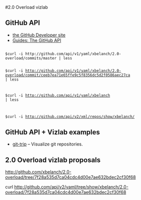 #2.0 Overload vizlab


## GitHub API

* [the GitHub Developer site](http://develop.github.com/)
* [Guides: The GitHub API](http://github.com/guides/the-github-api)

<code>
$curl -i http://github.com/api/v1/yaml/xbelanch/2.0-overload/commits/master | less

$curl -i http://github.com/api/v1/yaml/xbelanch/2.0-overload/commit/ceeb7ea71e65ffe9c5f8356dc5d2f0586aec27ca | less

$curl -i http://github.com/api/v1/yaml/xbelanch | less


$curl -i http://github.com/api/v2/xml/repos/show/xbelanch/
</code>


## GitHub API + Vizlab examples

* [git-trip](http://github.com/Oshuma/git-trip/tree) – Visualize git repositories.


## 2.0 Overload vizlab proposals


http://github.com/xbelanch/2.0-overload/tree/7f28a535d7ca04cdc4d00e7ae632bdec2cf30f68


 curl http://github.com/api/v2/yaml/tree/show/xbelanch/2.0-overload/7f28a535d7ca04cdc4d00e7ae632bdec2cf30f68
